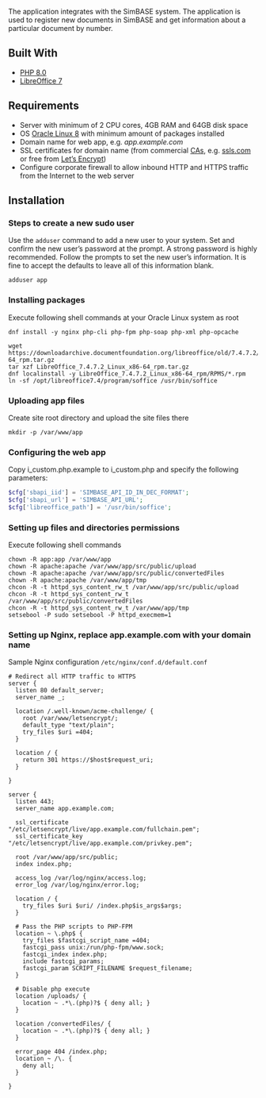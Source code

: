 The application integrates with the SimBASE system. The application is used to register new documents in SimBASE and get information about a particular document by number.

## Built With
* [PHP 8.0](https://www.php.net/)
* [LibreOffice 7](https://www.libreoffice.org/)

## Requirements
* Server with minimum of 2 CPU cores, 4GB RAM and 64GB disk space
* OS [Oracle Linux 8](https://yum.oracle.com/oracle-linux-isos.html) with minimum amount of packages installed
* Domain name for web app, e.g. *app.example.com*
* SSL certificates for domain name (from commercial [CAs](https://en.wikipedia.org/wiki/Certificate_authority), e.g. [ssls.com](https://www.ssls.com/) or free from [Let’s Encrypt](https://letsencrypt.org/))
* Configure corporate firewall to allow inbound HTTP and HTTPS traffic from the Internet to the web server

## Installation
### Steps to create a new sudo user
Use the `adduser` command to add a new user to your system. Set and confirm the new user’s password at the prompt. A strong password is highly recommended. Follow the prompts to set the new user’s information. It is fine to accept the defaults to leave all of this information blank.
```shell
adduser app
```

### Installing packages
Execute following shell commands at your Oracle Linux system as root
```shell
dnf install -y nginx php-cli php-fpm php-soap php-xml php-opcache
```
```shell
wget https://downloadarchive.documentfoundation.org/libreoffice/old/7.4.7.2/rpm/x86_64/LibreOffice_7.4.7.2_Linux_x86-64_rpm.tar.gz
tar xzf LibreOffice_7.4.7.2_Linux_x86-64_rpm.tar.gz
dnf localinstall -y LibreOffice_7.4.7.2_Linux_x86-64_rpm/RPMS/*.rpm
ln -sf /opt/libreoffice7.4/program/soffice /usr/bin/soffice
```
### Uploading app files
Create site root directory and upload the site files there
```shell
mkdir -p /var/www/app
```
### Configuring the web app
Copy i_custom.php.example to i_custom.php and specify the following parameters: 
```php
$cfg['sbapi_iid'] = 'SIMBASE_API_ID_IN_DEC_FORMAT';
$cfg['sbapi_url'] = 'SIMBASE_API_URL';
$cfg['libreoffice_path'] = '/usr/bin/soffice';
```
### Setting up files and directories permissions
Execute following shell commands
```shell
chown -R app:app /var/www/app
chown -R apache:apache /var/www/app/src/public/upload
chown -R apache:apache /var/www/app/src/public/convertedFiles
chown -R apache:apache /var/www/app/tmp
chcon -R -t httpd_sys_content_rw_t /var/www/app/src/public/upload
chcon -R -t httpd_sys_content_rw_t /var/www/app/src/public/convertedFiles
chcon -R -t httpd_sys_content_rw_t /var/www/app/tmp
setsebool -P sudo setsebool -P httpd_execmem=1
```
### Setting up Nginx, replace app.example.com with your domain name
Sample Nginx configuration `/etc/nginx/conf.d/default.conf`
```nginx
# Redirect all HTTP traffic to HTTPS
server {
  listen 80 default_server;
  server_name _;

  location /.well-known/acme-challenge/ {
    root /var/www/letsencrypt/;
    default_type "text/plain";
    try_files $uri =404;
  }

  location / {
    return 301 https://$host$request_uri;
  }

}

server {
  listen 443;
  server_name app.example.com;

  ssl_certificate "/etc/letsencrypt/live/app.example.com/fullchain.pem";
  ssl_certificate_key "/etc/letsencrypt/live/app.example.com/privkey.pem";

  root /var/www/app/src/public;
  index index.php;

  access_log /var/log/nginx/access.log;
  error_log /var/log/nginx/error.log;

  location / {
    try_files $uri $uri/ /index.php$is_args$args;
  }

  # Pass the PHP scripts to PHP-FPM
  location ~ \.php$ {
    try_files $fastcgi_script_name =404;
    fastcgi_pass unix:/run/php-fpm/www.sock;
    fastcgi_index index.php;
    include fastcgi_params;
    fastcgi_param SCRIPT_FILENAME $request_filename;
  }

  # Disable php execute
  location /uploads/ {
    location ~ .*\.(php)?$ { deny all; }
  }

  location /convertedFiles/ {
    location ~ .*\.(php)?$ { deny all; }
  }

  error_page 404 /index.php;
  location ~ /\. {
    deny all;
  }

}
```

